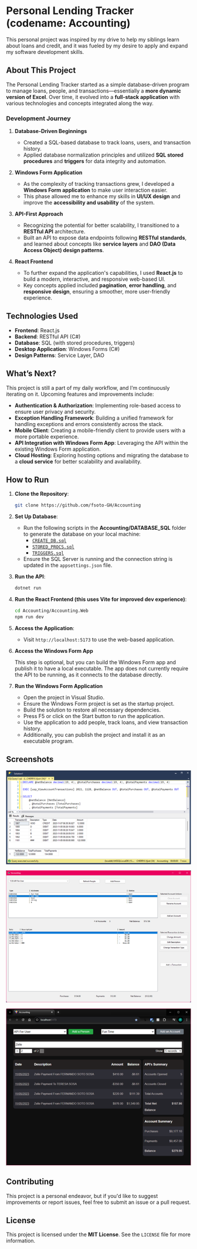 # Personal Lending Tracker (codename: Accounting)

This personal project was inspired by my drive to help my siblings learn about loans and credit, and it was fueled by my desire to apply and expand my software development skills.

## **About This Project**

The Personal Lending Tracker started as a simple database-driven program to manage loans, people, and transactions—essentially a **more dynamic version of Excel**. Over time, it evolved into a **full-stack application** with various technologies and concepts integrated along the way.

### **Development Journey**

1. **Database-Driven Beginnings**

   - Created a SQL-based database to track loans, users, and transaction history.
   - Applied database normalization principles and utilized **SQL stored procedures** and **triggers** for data integrity and automation.

2. **Windows Form Application**

   - As the complexity of tracking transactions grew, I developed a **Windows Form application** to make user interaction easier.
   - This phase allowed me to enhance my skills in **UI/UX design** and improve the **accessibility and usability** of the system.

3. **API-First Approach**

   - Recognizing the potential for better scalability, I transitioned to a **RESTful API** architecture.
   - Built an API to expose data endpoints following **RESTful standards**, and learned about concepts like **service layers** and **DAO (Data Access Object) design patterns**.

4. **React Frontend**
   - To further expand the application's capabilities, I used **React.js** to build a modern, interactive, and responsive web-based UI.
   - Key concepts applied included **pagination**, **error handling**, and **responsive design**, ensuring a smoother, more user-friendly experience.

## **Technologies Used**

- **Frontend**: React.js
- **Backend**: RESTful API (C#)
- **Database**: SQL (with stored procedures, triggers)
- **Desktop Application**: Windows Forms (C#)
- **Design Patterns**: Service Layer, DAO

## **What’s Next?**

This project is still a part of my daily workflow, and I’m continuously iterating on it. Upcoming features and improvements include:

- **Authentication & Authorization**: Implementing role-based access to ensure user privacy and security.
- **Exception Handling Framework**: Building a unified framework for handling exceptions and errors consistently across the stack.
- **Mobile Client**: Creating a mobile-friendly client to provide users with a more portable experience.
- **API Integration with Windows Form App**: Leveraging the API within the existing Windows Form application.
- **Cloud Hosting**: Exploring hosting options and migrating the database to a **cloud service** for better scalability and availability.

## **How to Run**

1. **Clone the Repository**:
   ```bash
   git clone https://github.com/fsoto-GH/Accounting
   ```
2. **Set Up Database**:

   - Run the following scripts in the **Accounting/DATABASE_SQL** folder to generate the database on your local machine:
     - [`CREATE_DB.sql`](DATABASE_SQL/CREATE_DB.sql)
     - [`STORED_PROCS.sql`](DATABASE_SQL/STORED_PROCS.sql)
     - [`TRIGGERS.sql`](DATABASE_SQL/TRIGGERS.sql)
   - Ensure the SQL Server is running and the connection string is updated in the `appsettings.json` file.

3. **Run the API**:

   ```bash
   dotnet run
   ```

4. **Run the React Frontend (this uses Vite for improved dev experience)**:

   ```bash
   cd Accounting/Accounting.Web
   npm run dev
   ```

5. **Access the Application**:

   - Visit `http://localhost:5173` to use the web-based application.

6. **Access the Windows Form App**

   This step is optional, but you can build the Windows Form app and publish it to have a local executable. The app does not currently require the API to be running, as it connects to the database directly.

7. **Run the Windows Form Application**
   - Open the project in Visual Studio.
   - Ensure the Windows Form project is set as the startup project.
   - Build the solution to restore all necessary dependencies.
   - Press F5 or click on the Start button to run the application.
   - Use the application to add people, track loans, and view transaction history.
   - Additionally, you can publish the project and install it as an executable program.

## **Screenshots**

![A screenshot of SSMS running a SQL stored procedure that was used in the initial development phase.](readme/pics/sql_view.png)

![A screenshot of the Windows Form application that became the first extension to this project.](readme/pics/app_view.png)

![A screenshot of the React-based web implementation of this project.](readme/pics/web_view.png)

## **Contributing**

This project is a personal endeavor, but if you'd like to suggest improvements or report issues, feel free to submit an issue or a pull request.

## **License**

This project is licensed under the **MIT License**. See the `LICENSE` file for more information.
